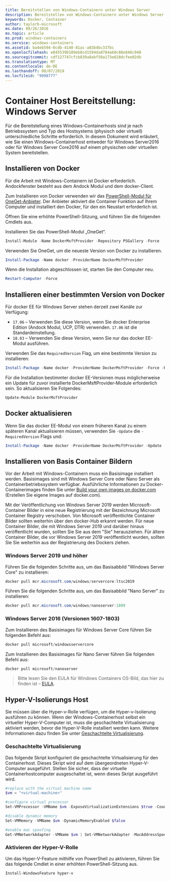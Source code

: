 ```yaml
---
title: Bereitstellen von Windows-Containern unter Windows Server
description: Bereitstellen von Windows-Containern unter Windows Server
keywords: Docker, Container
author: taylorb-microsoft
ms.date: 09/26/2016
ms.topic: article
ms.prod: windows-containers
ms.service: windows-containers
ms.assetid: ba4eb594-0cdb-4148-81ac-a83b4bc337bc
ms.openlocfilehash: e045539b189eb8cd1594da0784ab0c88e848c948
ms.sourcegitcommit: cdf127747cfcb839a8abf50a173e628dcfee02db
ms.translationtype: MT
ms.contentlocale: de-DE
ms.lasthandoff: 08/07/2019
ms.locfileid: "9998777"
---
```

# <a name="container-host-deployment-windows-server"></a>Container Host Bereitstellung: Windows Server

Für die Bereitstellung eines Windows-Containerhosts sind je nach Betriebssystem und Typ des Hostsystems (physisch oder virtuell) unterschiedliche Schritte erforderlich. In diesem Dokument wird erläutert, wie Sie einen Windows-Containerhost entweder für Windows Server2016 oder für Windows Server Core2016 auf einem physischen oder virtuellen System bereitstellen.

## <a name="install-docker"></a>Installieren von Docker

Für die Arbeit mit Windows-Containern ist Docker erforderlich. Andockfenster besteht aus dem Andock Modul und dem docker-Client.

Zum Installieren von Docker verwenden wir das [PowerShell-Modul für OneGet-Anbieter](https://github.com/OneGet/MicrosoftDockerProvider). Der Anbieter aktiviert die Container Funktion auf Ihrem Computer und installiert den Docker, für den ein Neustart erforderlich ist.

Öffnen Sie eine erhöhte PowerShell-Sitzung, und führen Sie die folgenden Cmdlets aus.

Installieren Sie das PowerShell-Modul „OneGet“.

```PowerShell
Install-Module -Name DockerMsftProvider -Repository PSGallery -Force
```

Verwenden Sie OneGet, um die neueste Version von Docker zu installieren.

```PowerShell
Install-Package -Name docker -ProviderName DockerMsftProvider
```

Wenn die Installation abgeschlossen ist, starten Sie den Computer neu.

```PowerShell
Restart-Computer -Force
```

## <a name="install-a-specific-version-of-docker"></a>Installieren einer bestimmten Version von Docker

Für docker EE für Windows Server stehen derzeit zwei Kanäle zur Verfügung:

* `17.06` – Verwenden Sie diese Version, wenn Sie docker Enterprise Edition (Andock Modul, UCP, DTR) verwenden. `17.06` ist die Standardeinstellung.
* `18.03` – Verwenden Sie diese Version, wenn Sie nur das docker EE-Modul ausführen.

Verwenden Sie das `RequiredVersion` Flag, um eine bestimmte Version zu installieren:

```PowerShell
Install-Package -Name docker -ProviderName DockerMsftProvider -Force -RequiredVersion 18.03
```

Für die Installation bestimmter docker EE-Versionen muss möglicherweise ein Update für zuvor installierte DockerMsftProvider-Module erforderlich sein. So aktualisieren Sie Folgendes:

```PowerShell
Update-Module DockerMsftProvider
```

## <a name="update-docker"></a>Docker aktualisieren

Wenn Sie das docker EE-Modul von einem früheren Kanal zu einem späteren Kanal aktualisieren müssen, verwenden Sie `-Update` die `-RequiredVersion` Flags und:

```PowerShell
Install-Package -Name docker -ProviderName DockerMsftProvider -Update -Force -RequiredVersion 18.03
```

## <a name="install-base-container-images"></a>Installieren von Basis Container Bildern

Vor der Arbeit mit Windows-Containern muss ein Basisimage installiert werden. Basisimages sind mit Windows Server Core oder Nano Server als Containerbetriebssystem verfügbar. Ausführliche Informationen zu Docker-Containerimages finden Sie unter [Build your own images on docker.com](https://docs.docker.com/engine/tutorials/dockerimages/) (Erstellen Sie eigene Images auf docker.com).

Mit der Veröffentlichung von Windows Server 2019 werden Microsoft-Container Bilder in eine neue Registrierung mit der Bezeichnung Microsoft Container Registry verschoben. Von Microsoft veröffentlichte Container Bilder sollten weiterhin über den docker-Hub erkannt werden. Für neue Container Bilder, die mit Windows Server 2019 und darüber hinaus veröffentlicht wurden, sollten Sie Sie aus dem "Sie" herausziehen. Für ältere Container Bilder, die vor Windows Server 2019 veröffentlicht wurden, sollten Sie Sie weiterhin aus der Registrierung des Dockers ziehen.

### <a name="windows-server-2019-and-newer"></a>Windows Server 2019 und höher

Führen Sie die folgenden Schritte aus, um das Basisabbild "Windows Server Core" zu installieren:

```PowerShell
docker pull mcr.microsoft.com/windows/servercore:ltsc2019
```

Führen Sie die folgenden Schritte aus, um das Basisabbild "Nano Server" zu installieren:

```PowerShell
docker pull mcr.microsoft.com/windows/nanoserver:1809
```

### <a name="windows-server-2016-versions-1607-1803"></a>Windows Server 2016 (Versionen 1607-1803)

Zum Installieren des Basisimages für Windows Server Core führen Sie folgenden Befehl aus:

```PowerShell
docker pull microsoft/windowsservercore
```

Zum Installieren des Basisimages für Nano Server führen Sie folgenden Befehl aus:

```PowerShell
docker pull microsoft/nanoserver
```

> Bitte lesen Sie den EULA für Windows Containers OS-Bild, das hier zu finden ist – [EULA](../images-eula.md).

## <a name="hyper-v-isolation-host"></a>Hyper-V-Isolierungs Host

Sie müssen über die Hyper-v-Rolle verfügen, um die Hyper-v-Isolierung ausführen zu können. Wenn der Windows-Containerhost selbst ein virtueller Hyper-V-Computer ist, muss die geschachtelte Virtualisierung aktiviert werden, bevor die Hyper-V-Rolle installiert werden kann. Weitere Informationen dazu finden Sie unter [Geschachtelte Virtualisierung](https://docs.microsoft.com/virtualization/hyper-v-on-windows/user-guide/nested-virtualization).

### <a name="nested-virtualization"></a>Geschachtelte Virtualisierung

Das folgende Skript konfiguriert die geschachtelte Virtualisierung für den Containerhost. Dieses Skript wird auf dem übergeordneten Hyper-V-Computer ausgeführt. Stellen Sie sicher, dass der virtuelle Containerhostcomputer ausgeschaltet ist, wenn dieses Skript ausgeführt wird.

```PowerShell
#replace with the virtual machine name
$vm = "<virtual-machine>"

#configure virtual processor
Set-VMProcessor -VMName $vm -ExposeVirtualizationExtensions $true -Count 2

#disable dynamic memory
Set-VMMemory -VMName $vm -DynamicMemoryEnabled $false

#enable mac spoofing
Get-VMNetworkAdapter -VMName $vm | Set-VMNetworkAdapter -MacAddressSpoofing On
```

### <a name="enable-the-hyper-v-role"></a>Aktivieren der Hyper-V-Rolle

Um das Hyper-V-Feature mithilfe von PowerShell zu aktivieren, führen Sie das folgende Cmdlet in einer erhöhten PowerShell-Sitzung aus.

```PowerShell
Install-WindowsFeature hyper-v
```
